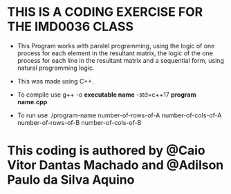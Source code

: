 # THIS IS A CODING EXERCISE FOR THE IMD0036 CLASS

- This Program works with paralel programming, using the logic of one process for each element in the
resultant matrix, the logic of the one process for each line in the resultant matrix and a sequential
form, using natural programming logic.

- This was made using C++.

- To compile use g++ -o **executable name** -std=c++17 **program name.cpp**

- To run use ./program-name  number-of-rows-of-A  number-of-cols-of-A  number-of-rows-of-B  number-of-cols-of-B

# This coding is authored by @Caio Vitor Dantas Machado and  @Adilson Paulo da Silva Aquino
